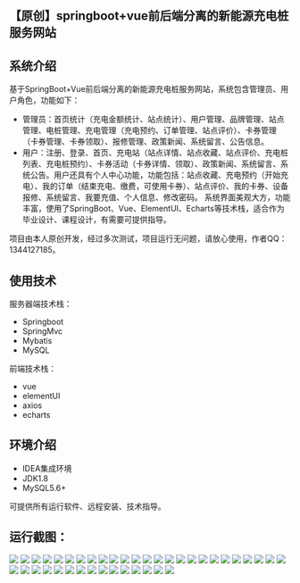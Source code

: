 ## 【原创】springboot+vue前后端分离的新能源充电桩服务网站

## 系统介绍

基于SpringBoot+Vue前后端分离的新能源充电桩服务网站，系统包含管理员、用户角色，功能如下：
- 管理员：首页统计（充电金额统计、站点统计）、用户管理、品牌管理、站点管理、电桩管理、充电管理（充电预约、订单管理、站点评价）、卡券管理（卡券管理、卡券领取）、报修管理、政策新闻、系统留言、公告信息。
- 用户：注册、登录、首页、充电站（站点详情、站点收藏、站点评价、充电桩列表、充电桩预约）、卡券活动（卡券详情、领取）、政策新闻、系统留言、系统公告。用户还具有个人中心功能，功能包括：站点收藏、充电预约（开始充电）、我的订单（结束充电、缴费，可使用卡券）、站点评价、我的卡券、设备报修、系统留言、我要充值、个人信息、修改密码。
系统界面美观大方，功能丰富，使用了SpringBoot、Vue、ElementUI、Echarts等技术栈，适合作为毕业设计、课程设计，有需要可提供指导。

项目由本人原创开发，经过多次测试，项目运行无问题，请放心使用，作者QQ：1344127185。

## 使用技术

服务器端技术栈：

- Springboot
- SpringMvc
- Mybatis
- MySQL

前端技术栈：

- vue
- elementUI
- axios
- echarts

## 环境介绍

- IDEA集成环境
- JDK1.8
- MySQL5.6+

可提供所有运行软件、远程安装、技术指导。

## 运行截图：
![](https://github.com/itcoderyhl/charging-station-server/blob/main/images/1.png)
![](https://github.com/itcoderyhl/charging-station-server/blob/main/images/2.png)
![](https://github.com/itcoderyhl/charging-station-server/blob/main/images/3.png)
![](https://github.com/itcoderyhl/charging-station-server/blob/main/images/4.png)
![](https://github.com/itcoderyhl/charging-station-server/blob/main/images/5.png)
![](https://github.com/itcoderyhl/charging-station-server/blob/main/images/6.png)
![](https://github.com/itcoderyhl/charging-station-server/blob/main/images/7.png)
![](https://github.com/itcoderyhl/charging-station-server/blob/main/images/8.png)
![](https://github.com/itcoderyhl/charging-station-server/blob/main/images/9.png)
![](https://github.com/itcoderyhl/charging-station-server/blob/main/images/10.png)
![](https://github.com/itcoderyhl/charging-station-server/blob/main/images/11.png)
![](https://github.com/itcoderyhl/charging-station-server/blob/main/images/12.png)
![](https://github.com/itcoderyhl/charging-station-server/blob/main/images/13.png)
![](https://github.com/itcoderyhl/charging-station-server/blob/main/images/14.png)
![](https://github.com/itcoderyhl/charging-station-server/blob/main/images/15.png)
![](https://github.com/itcoderyhl/charging-station-server/blob/main/images/16.png)
![](https://github.com/itcoderyhl/charging-station-server/blob/main/images/17.png)
![](https://github.com/itcoderyhl/charging-station-server/blob/main/images/18.png)
![](https://github.com/itcoderyhl/charging-station-server/blob/main/images/19.png)
![](https://github.com/itcoderyhl/charging-station-server/blob/main/images/20.png)
![](https://github.com/itcoderyhl/charging-station-server/blob/main/images/21.png)
![](https://github.com/itcoderyhl/charging-station-server/blob/main/images/22.png)
![](https://github.com/itcoderyhl/charging-station-server/blob/main/images/23.png)
![](https://github.com/itcoderyhl/charging-station-server/blob/main/images/24.png)
![](https://github.com/itcoderyhl/charging-station-server/blob/main/images/25.png)
![](https://github.com/itcoderyhl/charging-station-server/blob/main/images/26.png)
![](https://github.com/itcoderyhl/charging-station-server/blob/main/images/27.png)
![](https://github.com/itcoderyhl/charging-station-server/blob/main/images/28.png)
![](https://github.com/itcoderyhl/charging-station-server/blob/main/images/29.png)
![](https://github.com/itcoderyhl/charging-station-server/blob/main/images/30.png)
![](https://github.com/itcoderyhl/charging-station-server/blob/main/images/31.png)
![](https://github.com/itcoderyhl/charging-station-server/blob/main/images/32.png)
![](https://github.com/itcoderyhl/charging-station-server/blob/main/images/33.png)
![](https://github.com/itcoderyhl/charging-station-server/blob/main/images/34.png)
![](https://github.com/itcoderyhl/charging-station-server/blob/main/images/35.png)
![](https://github.com/itcoderyhl/charging-station-server/blob/main/images/36.png)
![](https://github.com/itcoderyhl/charging-station-server/blob/main/images/37.png)
![](https://github.com/itcoderyhl/charging-station-server/blob/main/images/38.png)
![](https://github.com/itcoderyhl/charging-station-server/blob/main/images/39.png)
![](https://github.com/itcoderyhl/charging-station-server/blob/main/images/40.png)
